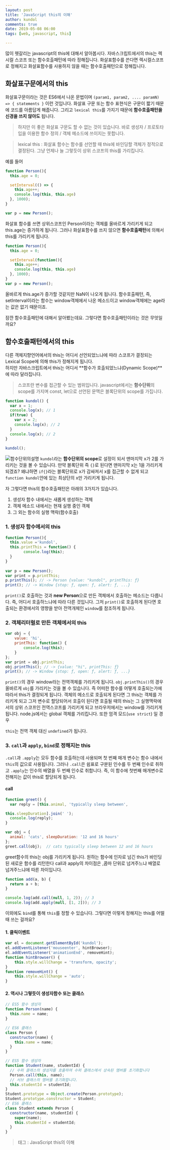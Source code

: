 ```yaml
---
layout: post
title: 'JavaScript this의 이해'
author: kundol
comments: true
date: 2019-05-08 06:00
tags: [web, javascript, this]

---   
```

많이 헷갈리는 javascript의 this에 대해서 알아봅시다. 
자바스크립트에서의 this는 렉시컬 스코프 또는 함수호출패턴에 따라 정해집니다. 
화살표함수를 쓴다면 렉시컬스코프로 정해지고 화살표함수를 사용하지 않을 때는 함수호출패턴으로 정해집니다. 

## 화살표구문에서의 this
화살표구문이라는 것은 ES6에서 나온 문법이며 `(param1, param2, .... paramN) => { statements }` 이런 것입니다. 
화살표 구문 또는 함수 표현식은 구문이 짧기 때문에 코드를 아름답게 해줍니다. 그리고 `lexical this`를 가지기 때문에 **함수호출패턴을 신경을 쓰지 않아도** 됩니다. 

 > 하지만 이 좋은 화살표 구문도 할 수 없는 것이 있습니다. 바로 생성자 / 프로토타입을 이용한 함수 정의 / 객체 메소드에 쓰이지는 못합니다. 

 > lexical this : 화살표 함수는 함수를 선언할 때 this에 바인딩할 객체가 정적으로 결정된다. 그냥 언제나 늘 그렇듯이 상위 스코프의 this를 가리킵니다. 
  
예를 들어
```js
function Person(){
  this.age = 0;

  setInterval(() => {
    this.age++; 
	console.log(this, this.age)
  }, 1000);
}

var p = new Person(); 
```

화살표 함수를 쓰면 상위스코프인 Person이라는 객체를 올바르게 가리키게 되고 this.age는 증가하게 됩니다. 
그러나 화살표함수를 쓰지 않으면 **함수호출패턴**에 의해서 this를 가리키게 됩니다. 

```js
function Person(){
  this.age = 0;

  setInterval(function(){
    this.age++; 
	console.log(this, this.age) 
  }, 1000);
}
var p = new Person(); 
``` 
올바르게 this.age가 증가할 것같지만 NaN이 나오게 됩니다. 함수호출패턴, 즉, setInterval이라는 함수는 window객체에서 나온 메소드이고 window객체에는 age라는 값은 없기 때문이죠. 

잠깐 함수호출패턴에 대해서 알아봤는데요. 그렇다면 함수호출패턴이라는 것은 무엇일까요? 

## 함수호출패턴에서의 this
다른 객체지향언어에서의 this는 어디서 선언되었느냐에 따라 스코프가 결정되는 Lexical Scope에 의해 this가 정해지게 됩니다.  
하지만 자바스크립트에서 this는 어디서 **함수가 호출되었느냐(Dynamic Scope)**에 따라 달라집니다. 

 > 스코프란 변수를 접근할 수 있는 범위입니다. javascript에서는 **함수단위**의 scope를 가지며 const, let으로 선언된 문맥은 블록단위의 scope를 가집니다. 

```js 
function kundol() { 
  var x = 1;
  console.log(x); // 1
  if(true) {
    var x = 2;
    console.log(x); // 2
  }
  console.log(x); // 2
}
 
kundol();
```
![함수단위의설명](/img/20190509_f.png)
`kundol`라는 **함수단위의 scope**로 설정이 되서 맨마지막 x가 2를 가리키는 것을 볼 수 있습니다. 
만약 블록단위 즉 `{}`로 된다면 맨마지막 x는 1을 가리키게 되겠죠? 왜냐하면 `if{}`라는 블록단위로 x가 감싸져서 x를 접근할 수 없게 되고
`function kundol`안에 있는 최상단의 x만 가리키게 됩니다. 

자 그렇다면 this의 함수호출패턴은 아래의 3가지가 있습니다.
 1. 생성자 함수 내에서는 새롭게 생성하는 객체
 2. 객체 메소드 내에서는 현재 실행 중인 객체
 3. 그 외는 함수의 실행 맥락(함수호출) 

### 1. 생성자 함수에서의 this
```javascript
function Person(){
  this.value ='kundol',
  this.printThis = function() {
        console.log(this);
  } 
}
 
var p = new Person();
var print = p.printThis;
p.printThis(); // -> Person {value: "kundol", printThis: ƒ}
print(); // -> Window {stop: ƒ, open: ƒ, alert: ƒ, ...}

``` 
`print()`로 호출하는 것과 **new Person**으로 만든 객체에서 호출하는 메소드는 다릅니다. 
즉, 어디서 호출하느냐에 따라 다른 것입니다. 그저 `print()`로 호출하게 된다면 호출되는 환경에서의 영향을 받아 전역개체인 `window`를 참조하게 됩니다. 

### 2. 객체리터럴로 만든 객체에서의 this
```javascript
var obj = {
    value: 'hi',
    printThis: function() {
        console.log(this);
    }
};
var print = obj.printThis;
obj.printThis(); // -> {value: "hi", printThis: ƒ}
print(); // -> Window {stop: ƒ, open: ƒ, alert: ƒ, ...}
```
`print()`의 경우 window라는 전역객체를 가리키게 됩니다. `obj.printThis()`의 경우 올바르게 `obj`를 가리키는 것을 볼 수 있습니다. 즉 어떠한 함수를 어떻게 호출되는가에 따라서 this가 결정되게 됩니다. 
객체의 메소드로 호출되게 된다면 그 this는 객체를 가리키게 되고 그저 변수로 할당되어서 호출이 된다면 호출될 때의 this는 그 실행맥락에서의 상위 스코프인 전역스코프를 가리키게 되고 브라우저에서는 window를 가리키게 됩니다. 
node.js에서는 global 객체를 가리킵니다. 또한 엄격 모드(`use strict`) 일 경우 

`this`는 전역 객체 대신 `undefined`가 됩니다.
 
### 3. `call`과 `apply`, `bind`로 정해지는 this

`.call`과 `.apply`는 모두 함수를 호출하는데 사용되며 첫 번째 매개 변수는 함수 내에서 `this`의 값으로 사용됩니다. 그러나 `.call`은 쉼표로 구분된 인수를 두 번째 인수로 취하고 `.apply`는 인수의 배열을 두 번째 인수로 취합니다. 즉, 이 함수에 첫번째 매개변수로 전해지는 값이 this로 할당되게 됩니다. 

#### call
```javascript
function greet() {
  var reply = [this.animal, 'typically sleep between', 

this.sleepDuration].join(' ');
  console.log(reply);
}

var obj = {
  animal: 'cats', sleepDuration: '12 and 16 hours'
};
greet.call(obj);  // cats typically sleep between 12 and 16 hours
```
greet함수의 this는 obj를 가리키게 됩니다. 원하는 함수에 인자로 넘긴 this가 바인딩 된 새로운 함수를 리턴한다
call과 apply의 차이점은 ,콤마 단위로 넘겨주느냐 배열로 넘겨주느냐에 따른 차이입니다.
```javascript
function add(a, b) {
  return a + b;
}

console.log(add.call(null, 1, 2)); // 3
console.log(add.apply(null, [1, 2])); // 3
```
이외에도 `bind`를 통해 `this`를 정할 수 있습니다. 
 그렇다면 이렇게 정해지는 this를 어떨 때 쓰는 걸까요? 

#### 1. 클릭이벤트
```js
var el = document.getElementById('kundol'); 
el.addEventListener('mouseenter', hintBrowser);
el.addEventListener('animationEnd', removeHint); 
function hintBrowser() { 
	this.style.willChange = 'transform, opacity';
} 
function removeHint() {
	this.style.willChange = 'auto';
}
```
#### 2. 역시나 그렇듯이 생성자함수 또는 클래스
 
```js
// ES5 함수 생성자
function Person(name) {
  this.name = name;
}

// ES6 클래스
class Person {
  constructor(name) {
    this.name = name;
  }
}
``` 

```js
// ES5 함수 생성자
function Student(name, studentId) {
  // 수퍼 클래스의 생성자를 호출하여 수퍼 클래스에서 상속된 멤버를 초기화합니다
  Person.call(this, name);
  // 서브 클래스의 멤버를 초기화합니다.
  this.studentId = studentId;
}
Student.prototype = Object.create(Person.prototype);
Student.prototype.constructor = Student;
// ES6 클래스
class Student extends Person {
  constructor(name, studentId) {
    super(name);
    this.studentId = studentId;
  }
}
``` 


 > 태그 : JavaScript this의 이해